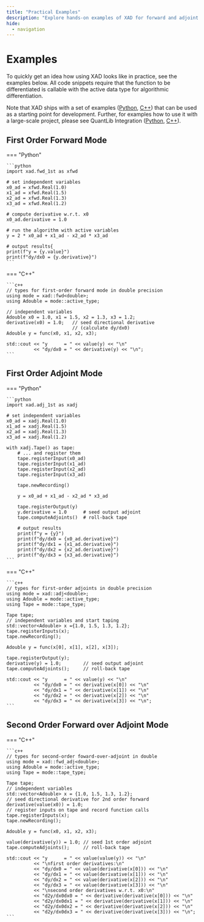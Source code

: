 ```yaml
---
title: "Practical Examples"
description: "Explore hands-on examples of XAD for forward and adjoint modes in Python and C++, illustrating easy integration into projects for efficient automatic differentiation."
hide:
  - navigation
---
```


# Examples

To quickly get an idea how using XAD looks like in practice,
see the examples below.
All code snippets require that the function to be differentiated
is callable with the active data type for algorithmic differentiation.

Note that XAD ships with a set of examples ([Python](https://github.com/auto-differentiation/xad-py/tree/main/samples), [C++](https://github.com/auto-differentiation/xad/tree/main/samples)) that can be used as a starting point for development.
Further, for examples how to use it with a large-scale project,
please see QuantLib Integration ([Python](quantlib-risks/python.md), [C++](quantlib-risks/cxx.md)).

## First Order Forward Mode

=== "Python"

    ```python
    import xad.fwd_1st as xfwd

    # set independent variables
    x0_ad = xfwd.Real(1.0)
    x1_ad = xfwd.Real(1.5)
    x2_ad = xfwd.Real(1.3)
    x3_ad = xfwd.Real(1.2)

    # compute derivative w.r.t. x0
    x0_ad.derivative = 1.0

    # run the algorithm with active variables
    y = 2 * x0_ad + x1_ad - x2_ad * x3_ad

    # output results{
    print(f"y = {y.value}")
    print(f"dy/dx0 = {y.derivative}")
    ```

=== "C++"

    ```c++
    // types for first-order forward mode in double precision
    using mode = xad::fwd<double>;
    using Adouble = mode::active_type;

    // independent variables
    Adouble x0 = 1.0, x1 = 1.5, x2 = 1.3, x3 = 1.2;  
    derivative(x0) = 1.0;   // seed directional derivative
                            // (calculate dy/dx0)
    Adouble y = func(x0, x1, x2, x3); 

    std::cout << "y      = " << value(y) << "\n"
              << "dy/dx0 = " << derivative(y) << "\n";
    ```

## First Order Adjoint Mode


=== "Python"

    ```python
    import xad.adj_1st as xadj

    # set independent variables
    x0_ad = xadj.Real(1.0)
    x1_ad = xadj.Real(1.5)
    x2_ad = xadj.Real(1.3)
    x3_ad = xadj.Real(1.2)

    with xadj.Tape() as tape:
        # ... and register them
        tape.registerInput(x0_ad)
        tape.registerInput(x1_ad)
        tape.registerInput(x2_ad)
        tape.registerInput(x3_ad)

        tape.newRecording()

        y = x0_ad + x1_ad - x2_ad * x3_ad

        tape.registerOutput(y)
        y.derivative = 1.0      # seed output adjoint
        tape.computeAdjoints()  # roll-back tape

        # output results
        print(f"y = {y}")
        print(f"dy/dx0 = {x0_ad.derivative}")
        print(f"dy/dx1 = {x1_ad.derivative}")
        print(f"dy/dx2 = {x2_ad.derivative}")
        print(f"dy/dx3 = {x3_ad.derivative}")
    ```


=== "C++"

    ```c++
    // types for first-order adjoints in double precision
    using mode = xad::adj<double>;
    using Adouble = mode::active_type;
    using Tape = mode::tape_type;

    Tape tape;
    // independent variables and start taping
    std::vector<Adouble> x ={1.0, 1.5, 1.3, 1.2};  
    tape.registerInputs(x);
    tape.newRecording();

    Adouble y = func(x[0], x[1], x[2], x[3]);

    tape.registerOutput(y);
    derivative(y) = 1.0;        // seed output adjoint
    tape.computeAdjoints();     // roll-back tape

    std::cout << "y      = " << value(y) << "\n"
              << "dy/dx0 = " << derivative(x[0]) << "\n"
              << "dy/dx1 = " << derivative(x[1]) << "\n"
              << "dy/dx2 = " << derivative(x[2]) << "\n"
              << "dy/dx3 = " << derivative(x[3]) << "\n";
    ```

## Second Order Forward over Adjoint Mode


=== "C++"

    ```c++
    // types for second-order foward-over-adjoint in double
    using mode = xad::fwd_adj<double>;
    using Adouble = mode::active_type;
    using Tape = mode::tape_type;
      
    Tape tape;
    // independent variables
    std::vector<Adouble> x = {1.0, 1.5, 1.3, 1.2};  
    // seed directional derivative for 2nd order forward
    derivative(value(x0)) = 1.0;  
    // register inputs on tape and record function calls
    tape.registerInputs(x);     
    tape.newRecording();        

    Adouble y = func(x0, x1, x2, x3);

    value(derivative(y)) = 1.0; // seed 1st order adjoint
    tape.computeAdjoints();     // roll-back tape

    std::cout << "y      = " << value(value(y)) << "\n"
              << "\nfirst order derivatives:\n"
              << "dy/dx0 = " << value(derivative(x[0])) << "\n"
              << "dy/dx1 = " << value(derivative(x[1])) << "\n"
              << "dy/dx2 = " << value(derivative(x[2])) << "\n"
              << "dy/dx3 = " << value(derivative(x[3])) << "\n"
              << "\nsecond order derivatives w.r.t. x0:\n"
              << "d2y/dx0dx0 = " << derivative(derivative(x[0])) << "\n"
              << "d2y/dx0dx1 = " << derivative(derivative(x[1])) << "\n"
              << "d2y/dx0dx2 = " << derivative(derivative(x[2])) << "\n"
              << "d2y/dx0dx3 = " << derivative(derivative(x[3])) << "\n";
    ```